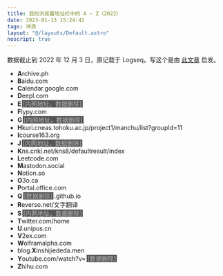 ```yaml
---
title: 我的浏览器地址栏中的 A – Z（2022）
date: 2023-01-13 15:24:41
tags: 冲浪
layout: "@/layouts/Default.astro"
noscript: true
---
```


数据截止到 2022 年 12 月 3 日，原记载于 Logseq。写这个是由 [此文章](https://orzfly.com/html/my-browser-address-bar-2021.html) 启发。

* **A**rchive.ph
* **B**aidu.com
* **C**alendar.google.com
* **D**eepl.com
* **E**<span class="redacted">[内网地址，数据删除]</span>
* **F**lypy.com
* **G**<span class="redacted">[内网地址，数据删除]</span>
* **H**kuri.cneas.tohoku.ac.jp/project1/manchu/list?groupId=11
* **I**course163.org
* **J**<span class="redacted">[内网地址，数据删除]</span>
* **K**ns.cnki.net/kns8/defaultresult/index
* **L**eetcode.com
* **M**astodon.social
* **N**otion.so
* **O**3o.ca
* **P**ortal.office.com
* **Q**<span class="redacted">[数据删除]</span>.github.io
* **R**everso.net/文字翻译
* **S**<span class="redacted">[内网地址，数据删除]</span>
* **T**witter.com/home
* **U**.unipus.cn
* **V**2ex.com
* **W**olframalpha.com
* blog.**X**inshijiededa.men
* **Y**outube.com/watch?v=<span class="redacted">[数据删除]</span>
* **Z**hihu.com

<style>
.redacted {
    color: #bbb;
    background-color: #555;
    margin-left: 2px;
    margin-right: 2px;
    padding-left: 2px;
    padding-right: 2px;
    user-select: none;
    transition: color 0.15s ease-out;
}
.redacted:hover {
    color: #fff;
}
.post-body > ul > li {
    font-family: monospace;
    font-size: 120%;
}
</style>
